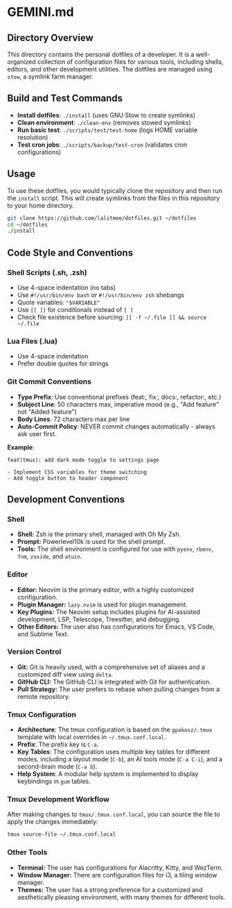 # GEMINI.md

## Directory Overview

This directory contains the personal dotfiles of a developer. It is a well-organized collection of configuration files for various tools, including shells, editors, and other development utilities. The dotfiles are managed using `stow`, a symlink farm manager.

## Build and Test Commands

*   **Install dotfiles**: `./install` (uses GNU Stow to create symlinks)
*   **Clean environment**: `./clean-env` (removes stowed symlinks)
*   **Run basic test**: `./scripts/test/test-home` (logs HOME variable resolution)
*   **Test cron jobs**: `./scripts/backup/test-cron` (validates cron configurations)

## Usage

To use these dotfiles, you would typically clone the repository and then run the `install` script. This will create symlinks from the files in this repository to your home directory.

```bash
git clone https://github.com/lalitmee/dotfiles.git ~/dotfiles
cd ~/dotfiles
./install
```

## Code Style and Conventions

### Shell Scripts (.sh, .zsh)

*   Use 4-space indentation (no tabs)
*   Use `#!/usr/bin/env bash` or `#!/usr/bin/env zsh` shebangs
*   Quote variables: `"$VARIABLE"`
*   Use `[[ ]]` for conditionals instead of `[ ]`
*   Check file existence before sourcing: `[[ -f ~/.file ]] && source ~/.file`

### Lua Files (.lua)

*   Use 4-space indentation
*   Prefer double quotes for strings

### Git Commit Conventions

*   **Type Prefix**: Use conventional prefixes (feat:, fix:, docs:, refactor:, etc.)
*   **Subject Line**: 50 characters max, imperative mood (e.g., "Add feature" not "Added feature")
*   **Body Lines**: 72 characters max per line
*   **Auto-Commit Policy**: NEVER commit changes automatically - always ask user first.

**Example**:

```
feat(tmux): add dark mode toggle to settings page

- Implement CSS variables for theme switching
- Add toggle button to header component
```

## Development Conventions

### Shell

*   **Shell:** Zsh is the primary shell, managed with Oh My Zsh.
*   **Prompt:** Powerlevel10k is used for the shell prompt.
*   **Tools:** The shell environment is configured for use with `pyenv`, `rbenv`, `fnm`, `zoxide`, and `atuin`.

### Editor

*   **Editor:** Neovim is the primary editor, with a highly customized configuration.
*   **Plugin Manager:** `lazy.nvim` is used for plugin management.
*   **Key Plugins:** The Neovim setup includes plugins for AI-assisted development, LSP, Telescope, Treesitter, and debugging.
*   **Other Editors:** The user also has configurations for Emacs, VS Code, and Sublime Text.

### Version Control

*   **Git:** Git is heavily used, with a comprehensive set of aliases and a customized diff view using `delta`.
*   **GitHub CLI:** The GitHub CLI is integrated with Git for authentication.
*   **Pull Strategy:** The user prefers to rebase when pulling changes from a remote repository.

### Tmux Configuration

*   **Architecture**: The tmux configuration is based on the `gpakosz/.tmux` template with local overrides in `~/.tmux.conf.local`.
*   **Prefix**: The prefix key is `C-a`.
*   **Key Tables**: The configuration uses multiple key tables for different modes, including a layout mode (`C-b`), an AI tools mode (`C-a C-i`), and a second-brain mode (`C-a b`).
*   **Help System**: A modular help system is implemented to display keybindings in `gum` tables.

### Tmux Development Workflow

After making changes to `tmux/.tmux.conf.local`, you can source the file to apply the changes immediately:

```bash
tmux source-file ~/.tmux.conf.local
```

### Other Tools

*   **Terminal:** The user has configurations for Alacritty, Kitty, and WezTerm.
*   **Window Manager:** There are configuration files for i3, a tiling window manager.
*   **Themes:** The user has a strong preference for a customized and aesthetically pleasing environment, with many themes for different tools.
